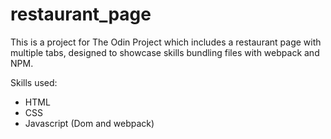# restaurant_page

This is a project for The Odin Project which includes a restaurant page with multiple tabs, designed to showcase skills bundling files with webpack and NPM.

Skills used:
 - HTML
 - CSS
 - Javascript (Dom and webpack)

